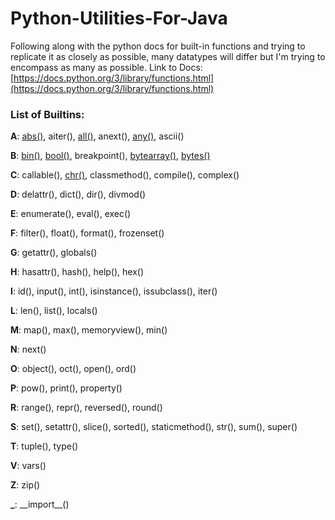 # Python-Utilities-For-Java

Following along with the python docs for built-in functions and trying to replicate it as closely as possible, many datatypes will differ but I'm trying to encompass as many as possible.
Link to Docs: [https://docs.python.org/3/library/functions.html](https://docs.python.org/3/library/functions.html)

### List of Builtins: 

**A**: 
[abs()](https://github.com/A-G0D/Python-Utilities-For-Java/blob/main/Utilities.java#L15-L30),
aiter(),
[all()](https://github.com/A-G0D/Python-Utilities-For-Java/blob/main/Utilities.java#L31-L42),
anext(),
[any()](https://github.com/A-G0D/Python-Utilities-For-Java/blob/main/Utilities.java#L43-L53),
ascii()

**B**: 
[bin()](https://github.com/A-G0D/Python-Utilities-For-Java/blob/main/Utilities.java#L56-L69),
[bool()](https://github.com/A-G0D/Python-Utilities-For-Java/blob/main/Utilities.java#L70-L86),
breakpoint(),
[bytearray()](https://github.com/A-G0D/Python-Utilities-For-Java/blob/main/Utilities.java#L87-L124),
[bytes()](https://github.com/A-G0D/Python-Utilities-For-Java/blob/main/Utilities.java#L121-L154)

**C**: 
callable(),
[chr()](https://github.com/A-G0D/Python-Utilities-For-Java/blob/main/Utilities.java#L157-L169),
classmethod(),
compile(),
complex()

**D**: 
delattr(),
dict(),
dir(),
divmod()

**E**: 
enumerate(),
eval(),
exec()

**F**: 
filter(),
float(),
format(),
frozenset()

**G**: 
getattr(),
globals()

**H**: 
hasattr(),
hash(),
help(),
hex()

**I**: 
id(),
input(),
int(),
isinstance(),
issubclass(),
iter()

**L**: 
len(),
list(),
locals()

**M**: 
map(),
max(),
memoryview(),
min()

**N**: 
next()

**O**: 
object(),
oct(),
open(),
ord()

**P**: 
pow(),
print(),
property()

**R**: 
range(),
repr(),
reversed(),
round()

**S**: 
set(),
setattr(),
slice(),
sorted(),
staticmethod(),
str(),
sum(),
super()

**T**: 
tuple(),
type()

**V**: 
vars()

**Z**: 
zip()

**_**: 
\_\_import\_\_()
